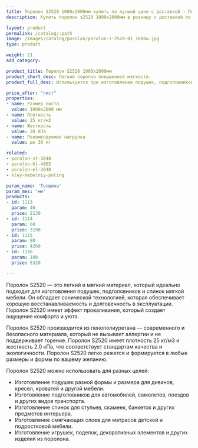 ```yaml
---
title: Поролон S2520 1000х2000мм купить по лучшей цене с доставкой - Поролоныч
description: Купить поролон s2520 1000х2000мм в розницу с доставкой по Москве в интернет-магазине Поролоныча.

layout: product
permalink: /catalog/:path
image: /images/catalog/porolon/porolon-s-2520-01_1600w.jpg
type: product

weight: 21
add_category: 

product_title: Поролон S2520 1000х2000мм
product_short_desc: Легкий поролон повышенной мягкости.
product_full_desc: Используется при изготовлении подушек, подголовников, спинок. Хорошая восстанавливаемость и долговечность в эксплуатации. С эффектом проваливания.

price_after: "лист"
properties:
- name: Размер листа
  value: 1000х2000 мм
- name: Плотность
  value: 25 кг/м3
- name: Жесткость
  value: 20 КПа
- name: Рекомендуемая нагрузка
  value: до 30 кг

related:
- porolon-st-3040
- porolon-hl-4065
- porolon-el-2040
- kley-mebelniy-poling

param_name: 'Толщина'
param_mes: 'мм'
products:
- id: 1113
  param: 40
  price: 2130
- id: 1114
  param: 60
  price: 3190
- id: 1115
  param: 80
  price: 4260
- id: 1116
  param: 100
  price: 5320

---
```

Поролон S2520 — это легкий и мягкий материал, который идеально подходит для изготовления подушек, подголовников и спинок мягкой мебели. Он обладает сонической технологией, которая обеспечивает хорошую восстанавливаемость и долговечность в эксплуатации. Поролон S2520 имеет эффект проваливания, который создает ощущение комфорта и уюта.

Поролон S2520 производится из пенополиуретана — современного и безопасного материала, который не вызывает аллергии и не поддерживает горение. Поролон S2520 имеет плотность 25 кг/м3 и жесткость 2.0 кПа, что соответствует стандартам качества и экологичности. Поролон S2520 легко режется и формируется в любые размеры и формы по вашему желанию.

Поролон S2520 можно использовать для разных целей:

-   Изготовление подушек разной формы и размера для диванов, кресел, кроватей и другой мебели.
-   Изготовление подголовников для автомобилей, самолетов, поездов и других видов транспорта.
-   Изготовление спинок для стульев, скамеек, банкеток и других предметов интерьера.
-   Изготовление смягчающих слоев для матрасов детской и подростковой мебели.
-   Изготовление игрушек, поделок, декоративных элементов и других изделий из поролона.